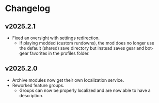 # Changelog
## v2025.2.1
* Fixed an oversight with settings redirection.
  * If playing modded (custom rundowns), the mod does no longer use the default (shared) save directory but instead saves gear and bot-gear favorites in the profiles folder.

## v2025.2.0
* Archive modules now get their own localization service.
* Reworked feature groups.
  * Groups can now be properly localized and are now able to have a description.
